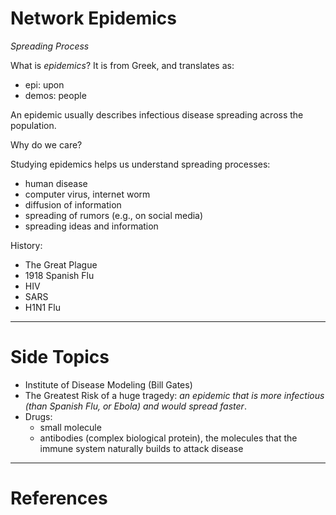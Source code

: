 # Network Epidemics
*Spreading Process*

What is *epidemics*? It is from Greek, and translates as:
- epi: upon
- demos: people

An epidemic usually describes infectious disease spreading across the population.

Why do we care?

Studying epidemics helps us understand spreading processes:
- human disease
- computer virus, internet worm
- diffusion of information
- spreading of rumors (e.g., on social media)
- spreading ideas and information

History:
- The Great Plague
- 1918 Spanish Flu
- HIV
- SARS
- H1N1 Flu

-----
# Side Topics
- Institute of Disease Modeling (Bill Gates)
- The Greatest Risk of a huge tragedy: *an epidemic that is more infectious (than Spanish Flu, or Ebola) and would spread faster*.
- Drugs:
  - small molecule
  - antibodies (complex biological protein), the molecules that the immune system naturally builds to attack disease

-----
# References
